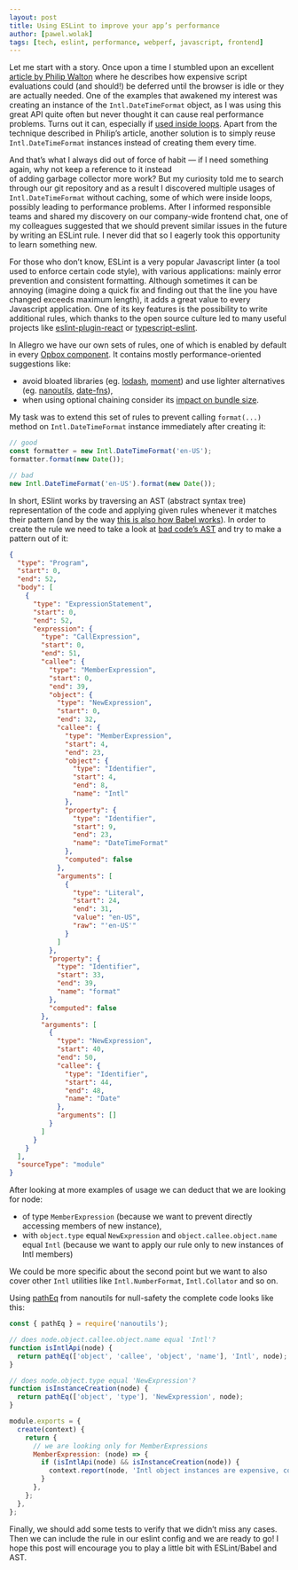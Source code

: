 ```yaml
---
layout: post
title: Using ESLint to improve your app’s performance
author: [pawel.wolak]
tags: [tech, eslint, performance, webperf, javascript, frontend]
---
```


Let me start with a story. Once upon a time I stumbled upon an excellent 
[article by Philip Walton](https://philipwalton.com/articles/idle-until-urgent/) where he describes how expensive 
script evaluations could (and should!) be deferred until the browser is idle or they are actually needed. One of the 
examples that awakened my interest was creating an instance of the `Intl.DateTimeFormat` object, as I was using this 
great API quite often but never thought it can cause real performance problems. Turns out it can, especially if 
[used inside loops](https://github.com/formatjs/formatjs/issues/27#issuecomment-61148808). Apart from the technique 
described in Philip’s article, another solution is to simply reuse `Intl.DateTimeFormat` instances instead of creating 
them every time.

And that’s what I always did out of force of habit — if I need something again, why not keep a reference to it instead  
of adding garbage collector more work? But my curiosity told me to search through our git repository and as a result I 
discovered multiple usages of `Intl.DateTimeFormat` without caching, some of which were inside loops, possibly leading 
to performance problems. After I informed responsible teams and shared my discovery on our company-wide frontend chat, 
one of my colleagues suggested that we should prevent similar issues in the future by writing an ESLint rule. I never 
did that so I eagerly took this opportunity to learn something new.

For those who don’t know, ESLint is a very popular Javascript linter (a tool used to enforce certain code style), with 
various applications: mainly error prevention and consistent formatting. Although sometimes it can be annoying 
(imagine doing a quick fix and finding out that the line you have changed exceeds maximum length), it adds a great 
value to every Javascript application. One of its key features is the possibility to write additional rules, which 
thanks to the open source culture led to many useful projects like 
[eslint-plugin-react](https://github.com/yannickcr/eslint-plugin-react) or 
[typescript-eslint](https://github.com/typescript-eslint/typescript-eslint). 

In Allegro we have our own sets of rules, one of which is enabled by default in every 
[Opbox component](https://allegro.tech/2016/03/Managing-Frontend-in-the-microservices-architecture.html). It contains 
mostly performance-oriented suggestions like:
* avoid bloated libraries (eg. [lodash](https://lodash.com/), [moment](https://momentjs.com/)) and use lighter 
alternatives (eg. [nanoutils](https://nanoutils.github.io/), [date-fns](https://date-fns.org/)),
 * when using optional chaining consider its 
[impact on bundle size](https://allegro.tech/2019/11/performance-of-javascript-optional-chaining.html).

My task was to extend this set of rules to prevent calling `format(...)` method on `Intl.DateTimeFormat` instance 
immediately after creating it:
```javascript
// good
const formatter = new Intl.DateTimeFormat('en-US');
formatter.format(new Date());

// bad
new Intl.DateTimeFormat('en-US').format(new Date());
```
In short, ESlint works by traversing an AST (abstract syntax tree) representation of the code and applying given rules 
whenever it matches their pattern (and by the way 
[this is also how Babel works](https://www.youtube.com/watch?v=fntd0sPMOtQ)). In order to create the rule we need to 
take a look at 
[bad code’s AST](https://astexplorer.net/#/gist/743d094bf4fb23aed76b86e9e5864bd4/07819291b22601e99c31420a5df4858873faaf9b) 
and try to make a pattern out of it:
```json
{
  "type": "Program",
  "start": 0,
  "end": 52,
  "body": [
    {
      "type": "ExpressionStatement",
      "start": 0,
      "end": 52,
      "expression": {
        "type": "CallExpression",
        "start": 0,
        "end": 51,
        "callee": {
          "type": "MemberExpression",
          "start": 0,
          "end": 39,
          "object": {
            "type": "NewExpression",
            "start": 0,
            "end": 32,
            "callee": {
              "type": "MemberExpression",
              "start": 4,
              "end": 23,
              "object": {
                "type": "Identifier",
                "start": 4,
                "end": 8,
                "name": "Intl"
              },
              "property": {
                "type": "Identifier",
                "start": 9,
                "end": 23,
                "name": "DateTimeFormat"
              },
              "computed": false
            },
            "arguments": [
              {
                "type": "Literal",
                "start": 24,
                "end": 31,
                "value": "en-US",
                "raw": "'en-US'"
              }
            ]
          },
          "property": {
            "type": "Identifier",
            "start": 33,
            "end": 39,
            "name": "format"
          },
          "computed": false
        },
        "arguments": [
          {
            "type": "NewExpression",
            "start": 40,
            "end": 50,
            "callee": {
              "type": "Identifier",
              "start": 44,
              "end": 48,
              "name": "Date"
            },
            "arguments": []
          }
        ]
      }
    }
  ],
  "sourceType": "module"
}
```
After looking at more examples of usage we can deduct that we are looking for node:
* of type `MemberExpression` (because we want to prevent directly accessing members of new instance),
* with `object.type` equal `NewExpression` and `object.callee.object.name` equal `Intl` (because we want to apply our 
rule only to new instances of Intl members)

We could be more specific about the second point but we want to also cover other `Intl` utilities like 
`Intl.NumberFormat`, `Intl.Collator` and so on.

Using [pathEq](https://nanoutils.github.io/docs/methods.html#patheq) from nanoutils for null-safety the complete code 
looks like this:
```javascript
const { pathEq } = require('nanoutils');

// does node.object.callee.object.name equal 'Intl'?
function isIntlApi(node) {
  return pathEq(['object', 'callee', 'object', 'name'], 'Intl', node);
}

// does node.object.type equal 'NewExpression'?
function isInstanceCreation(node) {
  return pathEq(['object', 'type'], 'NewExpression', node);
}

module.exports = {
  create(context) {
    return {
      // we are looking only for MemberExpressions
      MemberExpression: (node) => {
        if (isIntlApi(node) && isInstanceCreation(node)) {
          context.report(node, 'Intl object instances are expensive, consider reusing them.');
        }
      },
    };
  },
};
```
Finally, we should add some tests to verify that we didn’t miss any cases. Then we can include the rule in our eslint 
config and we are ready to go! I hope this post will encourage you to play a little bit with ESLint/Babel and AST.

